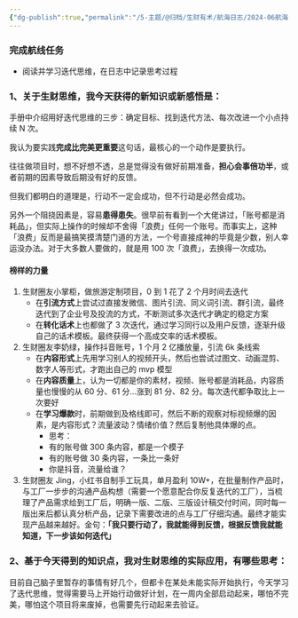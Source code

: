 ```yaml
---
{"dg-publish":true,"permalink":"/5-主题/@归档/生财有术/航海日志/2024-06航海「生财思维课」/航海日志-生财思维课-2024-06-14 迭代思维/","tags":["生财有术","航海日志","生财思维课"],"noteIcon":"1","created":"2024-06-14","updated":"2024-06-14"}
---
```



### 完成航线任务

- 阅读并学习迭代思维，在日志中记录思考过程

### 1、关于生财思维，我今天获得的新知识或新感悟是：

手册中介绍用好迭代思维的三步：确定目标、找到迭代方法、每次改进一个小点持续 N 次。

我认为要实践**完成比完美更重要**这句话，最核心的一个动作是要执行。

往往做项目时，想不好想不透，总是觉得没有做好前期准备，**担心会事倍功半**，或者前期的因素导致后期没有好的反馈。

但我们都明白的道理是，行动不一定会成功，但不行动是必然会成功。

另外一个阻挠因素是，容易**患得患失**。很早前有看到一个大佬讲过，「账号都是消耗品」，但实际上操作的时候却不舍得「浪费」任何一个账号。而事实上，这种「浪费」反而是最搞笑摸清楚门道的方法，一个号直接成神的毕竟是少数，别人幸运没办法。对于大多数人要做的，就是用 100 次「浪费」，去换得一次成功。

#### 榜样的力量

1. 生财圈友小掌柜，做旅游定制项目，0 到 1 花了 2 个月时间去迭代
	- 在**引流方式**上尝试过直接发微信、图片引流、同义词引流、群引流，最终迭代到了企业号及投流的方式，不断测试多次迭代才确定的稳定方案
	- 在**转化话术**上也都做了 3 次迭代，通过学习同行以及用户反馈，逐渐升级自己的话术模板。最终获得一个高成交率的话术模板。
2. 生财圈友李奶绿，操作抖音账号，1 个月 2 亿播放量，引流 6k 条线索
	- 在**内容形式**上先用学习别人的视频开头，然后也尝试过图文、动画混剪、数字人等形式，才跑出自己的 mvp 模型
	- 在**内容质量**上，认为一切都是你的素材，视频、账号都是消耗品，内容质量也慢慢的从 60 分、61 分...涨到 81 分、82 分。每次迭代都争取比上一次要好
	- 在**学习爆款**时，前期做到及格线即可，然后不断的观察对标视频爆的因素，是内容形式？流量波动？情绪价值？然后复制他具体爆的点。
		- 思考：
		- 有的账号做 300 条内容，都是一个模子
		- 有的账号做 30 条内容，一条比一条好
		- 你是抖音，流量给谁？
3. 生财圈友 Jing，小红书自制手工玩具，单月盈利 10W+，在批量制作产品时，与工厂一步步的沟通产品构想（需要一个愿意配合你反复迭代的工厂），当梳理了产品需求给到工厂后，明确一版、二版、三版设计稿交付时间，同时每一版出来后都认真分析产品，记录下需要改进的点与工厂仔细沟通。最终才能实现产品越来越好。金句：**「我只要行动了，我就能得到反馈，根据反馈我就能知道，下一步该如何迭代」**

### 2、基于今天得到的知识点，我对生财思维的实际应用，有哪些思考：

目前自己脑子里暂存的事情有好几个，但都卡在某处未能实际开始执行，今天学习了迭代思维，觉得需要马上开始行动做好计划，在一周内全部启动起来，哪怕不完美，哪怕这个项目将来废掉，也需要先行动起来去验证。